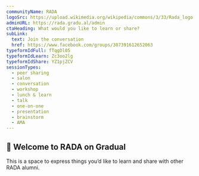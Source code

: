 ```yaml
---
communityName: RADA
logoSrc: https://upload.wikimedia.org/wikipedia/commons/3/33/Rada_logo.jpg
adminURL: https://rada.gradu.al/admin
ctaHeading: What would you like to learn or share?
subLink:
  text: Join the conversation
  href: https://www.facebook.com/groups/307391612652063
typeformIdFull: fTqgDl05
typeformIdLearn: Zc3oo2lg
typeformIdShare: YZ1pjZCV
sessionTypes:
  - peer sharing
  - salon
  - conversation
  - workshop
  - lunch & learn
  - talk
  - one-on-one
  - presentation
  - brainstorm
  - AMA
---
```


## 👋 Welcome to RADA on Gradual

This is a space to express things you’d like to learn and share with other RADA alumni.
